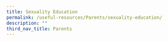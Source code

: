 ```yaml
---
title: Sexuality Education
permalink: /useful-resources/Parents/sexuality-education/
description: ""
third_nav_title: Parents
---
```

